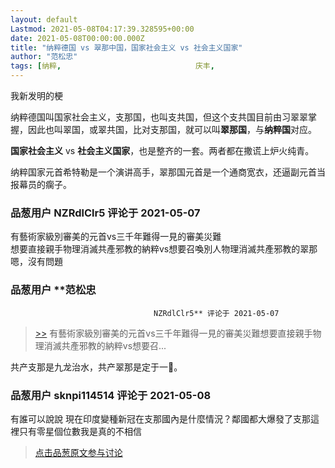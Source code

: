 ```yaml
---
layout: default
Lastmod: 2021-05-08T04:17:39.328595+00:00
date: 2021-05-08T00:00:00.000Z
title: "纳粹德国 vs 翠那中国，国家社会主义 vs 社会主义国家"
author: "范松忠"
tags: [纳粹,								庆丰,								翠,								翠那,								瘸子]
---
```


我新发明的梗  
  
纳粹德国叫国家社会主义，支那国，也叫支共国，但这个支共国目前由习翠翠掌握，因此也叫翠国，或翠共国，比对支那国，就可以叫**翠那国**，与**纳粹国**对应。  
  
**国家社会主义** vs **社会主义国家**，也是整齐的一套。两者都在撒谎上炉火纯青。  
  
纳粹国家元首希特勒是一个演讲高手，翠那国元首是一个通商宽衣，还逼副元首当报幕员的瘸子。

            
### 品葱用户 **NZRdlClr5** 评论于 2021-05-07
        
有藝術家級別審美的元首vs三千年難得一見的審美災難  
想要直接親手物理消滅共產邪教的納粹vs想要召喚別人物理消滅共產邪教的翠那  
嗯，沒有問題
        


            
### 品葱用户 **范松忠				
									NZRdlClr5** 评论于 2021-05-07
        
> [\>>]( "/article/item_id-642186#") 有藝術家級別審美的元首vs三千年難得一見的審美災難想要直接親手物理消滅共產邪教的納粹vs想要召...

  
共产支那是九龙治水，共产翠那是定于一🐷。
        


            
### 品葱用户 **sknpi114514** 评论于 2021-05-08
        
有誰可以說說 現在印度變種新冠在支那國內是什麼情況？鄰國都大爆發了支那這裡只有零星個位數我是真的不相信
        






> [点击品葱原文参与讨论](https://pincong.rocks/article/32040)

